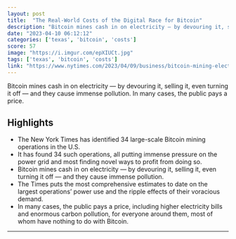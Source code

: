 ```yaml
---
layout: post
title:  "The Real-World Costs of the Digital Race for Bitcoin"
description: "Bitcoin mines cash in on electricity — by devouring it, selling it, even turning it off — and they cause immense pollution. In many cases, the public pays a price."
date: "2023-04-10 06:12:12"
categories: ['texas', 'bitcoin', 'costs']
score: 57
image: "https://i.imgur.com/epXIUCt.jpg"
tags: ['texas', 'bitcoin', 'costs']
link: "https://www.nytimes.com/2023/04/09/business/bitcoin-mining-electricity-pollution.html"
---
```


Bitcoin mines cash in on electricity — by devouring it, selling it, even turning it off — and they cause immense pollution. In many cases, the public pays a price.

## Highlights

- The New York Times has identified 34 large-scale Bitcoin mining operations in the U.S.
- It has found 34 such operations, all putting immense pressure on the power grid and most finding novel ways to profit from doing so.
- Bitcoin mines cash in on electricity — by devouring it, selling it, even turning it off — and they cause immense pollution.
- The Times puts the most comprehensive estimates to date on the largest operations’ power use and the ripple effects of their voracious demand.
- In many cases, the public pays a price, including higher electricity bills and enormous carbon pollution, for everyone around them, most of whom have nothing to do with Bitcoin.

---
